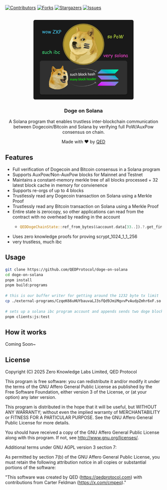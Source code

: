 <a name="readme-top"></a>
[![Contributors][contributors-shield]][contributors-url]
[![Forks][forks-shield]][forks-url]
[![Stargazers][stars-shield]][stars-url]
[![Issues][issues-shield]][issues-url]




<!-- PROJECT LOGO -->
<br />
<div align="center">
  <a href="https://github.com/QEDProtocol/doge-on-solana">
  <img height="256" src="https://github.com/QEDProtocol/doge-on-solana/raw/main/static/doge-sol-ibc.png?raw=true">
  </a>

  <h3 align="center">Doge on Solana</h3>

  <p align="center">
A Solana program that enables trustless inter-blockchain communication between Dogecoin/Bitcoin and Solana by verifying full PoW/AuxPow consensus on chain.
  </p>
  <p align="center">Made with ❤️ by <a href="https://x.com/QEDProtocol" target="_blank">QED</a></p>
</div>

## Features
* Full verification of Dogecoin and Bitcoin consensus in a Solana program
* Supports AuxPow/Non-AuxPow blocks for Mainnet and Testnet
* Maintains a constant-memory merkle tree of all blocks processed + 32 latest block cache in memory for convienence 
* Supports re-orgs of up to 4 blocks
* Trustlessly read any Dogecoin transaction on Solana using a Merkle Proof
* Trustlessly read any Bitcoin transaction on Solana using a Merkle Proof
* Entire state is zerocopy, so other applications can read from the contract with no overhead by reading in the account
  * ```rust
    QEDDogeChainState::ref_from_bytes(&account.data[33..]).?.get_finalized_block_hash()
    ```
* Uses zero knowledge proofs for proving scrypt_1024_1_1_256
* very trustless, much ibc



## Usage
```bash
git clone https://github.com/QEDProtocol/doge-on-solana
cd doge-on-solana
pnpm install
pnpm build:programs

# this is our buffer writer for getting around the 1232 byte tx limit
cp ./external-programs/CzqeK66uHUYbauvaLJ3sfQd9JmiMqvvPvAudpZmhr6xF.so ./target/deploy/

# sets up a solana ibc program account and appends sends two doge blocks to it
pnpm clients:js:test
```

## How it works
Coming Soon~


## License
Copyright (C) 2025 Zero Knowledge Labs Limited, QED Protocol

This program is free software: you can redistribute it and/or modify
it under the terms of the GNU Affero General Public License as published by
the Free Software Foundation, either version 3 of the License, or
(at your option) any later version.

This program is distributed in the hope that it will be useful,
but WITHOUT ANY WARRANTY; without even the implied warranty of
MERCHANTABILITY or FITNESS FOR A PARTICULAR PURPOSE.  See the
GNU Affero General Public License for more details.

You should have received a copy of the GNU Affero General Public License
along with this program.  If not, see <http://www.gnu.org/licenses/>.

Additional terms under GNU AGPL version 3 section 7:

As permitted by section 7(b) of the GNU Affero General Public License, 
you must retain the following attribution notice in all copies or 
substantial portions of the software:

"This software was created by QED (https://qedprotocol.com)
with contributions from Carter Feldman (https://x.com/cmpeq)."



[contributors-shield]: https://img.shields.io/github/contributors/QEDProtocol/doge-on-solana.svg?style=for-the-badge
[contributors-url]: https://github.com/QEDProtocol/doge-on-solana/graphs/contributors
[forks-shield]: https://img.shields.io/github/forks/QEDProtocol/doge-on-solana.svg?style=for-the-badge
[forks-url]: https://github.com/QEDProtocol/doge-on-solana/network/members
[stars-shield]: https://img.shields.io/github/stars/QEDProtocol/doge-on-solana.svg?style=for-the-badge
[stars-url]: https://github.com/QEDProtocol/doge-on-solana/stargazers
[issues-shield]: https://img.shields.io/github/issues/QEDProtocol/doge-on-solana.svg?style=for-the-badge
[issues-url]: https://github.com/QEDProtocol/doge-on-solana/issues

